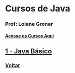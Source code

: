 #  Cursos de Java

### Prof: Loiane Groner

#### [Acesse os Cursos Aqui](https://loiane.training/cursos)

## [1 - Java Básico](https://github.com/lex4brao/01.CURSOS.E.ESTUDOS/blob/main/02.CURSOS.JAVA.-.LOIANE.GRONER/01.JAVA.BASICO.-.LOIANE.GRONER/README.md)

### [Voltar](https://github.com/lex4brao/01.CURSOS.E.ESTUDOS/blob/main/README.md)

